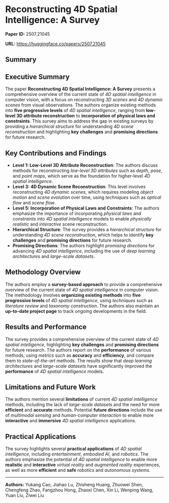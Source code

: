 # Reconstructing 4D Spatial Intelligence: A Survey

**Paper ID:** 2507.21045

**URL:** https://huggingface.co/papers/2507.21045

## Summary

## Executive Summary
The paper **Reconstructing 4D Spatial Intelligence: A Survey** presents a comprehensive overview of the current state of *4D spatial intelligence* in computer vision, with a focus on reconstructing *3D scenes* and *4D dynamic scenes* from visual observations. The authors organize existing methods into **five progressive levels** of *4D spatial intelligence*, ranging from **low-level 3D attribute reconstruction** to **incorporation of physical laws and constraints**. This survey aims to address the gap in existing surveys by providing a *hierarchical structure* for understanding *4D scene reconstruction* and highlighting **key challenges** and **promising directions** for future research.

## Key Contributions and Findings
* **Level 1: Low-Level 3D Attribute Reconstruction**: The authors discuss methods for reconstructing *low-level 3D attributes* such as *depth*, *pose*, and *point maps*, which serve as the foundation for higher-level *4D spatial intelligence*.
* **Level 3: 4D Dynamic Scene Reconstruction**: This level involves reconstructing *4D dynamic scenes*, which requires modeling *object motion* and *scene evolution* over time, using *techniques* such as *optical flow* and *scene flow*.
* **Level 5: Incorporation of Physical Laws and Constraints**: The authors emphasize the importance of incorporating *physical laws* and *constraints* into *4D spatial intelligence* models to enable *physically realistic* and *interactive* scene reconstruction.
* **Hierarchical Structure**: The survey provides a *hierarchical structure* for understanding *4D scene reconstruction*, which helps to identify **key challenges** and **promising directions** for future research.
* **Promising Directions**: The authors highlight *promising directions* for advancing *4D spatial intelligence*, including the use of *deep learning architectures* and *large-scale datasets*.

## Methodology Overview
The authors employ a **survey-based approach** to provide a comprehensive overview of the current state of *4D spatial intelligence* in computer vision. The methodology involves **organizing existing methods** into **five progressive levels** of *4D spatial intelligence*, using *techniques* such as *literature review* and *taxonomy construction*. The authors also maintain an **up-to-date project page** to track ongoing developments in the field.

## Results and Performance
The survey provides a comprehensive overview of the current state of *4D spatial intelligence*, highlighting **key challenges** and **promising directions** for future research. The authors report on the **performance** of various methods, using *metrics* such as **accuracy** and **efficiency**, and compare them to *state-of-the-art* methods. The results show that *deep learning architectures* and *large-scale datasets* have significantly improved the **performance** of *4D spatial intelligence* models.

## Limitations and Future Work
The authors mention several **limitations** of current *4D spatial intelligence* methods, including the lack of *large-scale datasets* and the need for more **efficient** and **accurate** methods. Potential **future directions** include the use of *multimodal sensing* and *human-computer interaction* to enable more **interactive** and **immersive** *4D spatial intelligence* applications.

## Practical Applications
The survey highlights several **practical applications** of *4D spatial intelligence*, including *entertainment*, *embodied AI*, and *robotics*. The authors emphasize the potential of *4D spatial intelligence* to enable more **realistic** and **interactive** *virtual reality* and *augmented reality* experiences, as well as more **efficient** and **safe** *robotics* and *autonomous systems*.

---

**Authors:** Yukang Cao, Jiahao Lu, Zhisheng Huang, Zhuowei Shen, Chengfeng Zhao, Fangzhou Hong, Zhaoxi Chen, Xin Li, Wenping Wang, Yuan Liu, Ziwei Liu

